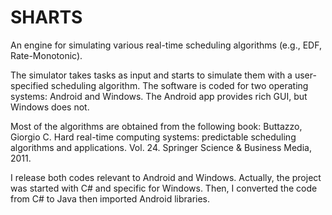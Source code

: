 # SHARTS
An engine for simulating various real-time scheduling algorithms (e.g., EDF, Rate-Monotonic). 

The simulator takes tasks as input and starts to simulate them with a user-specified scheduling algorithm. 
The software is coded for two operating systems: Android and Windows.
The Android app provides rich GUI, but Windows does not. 

Most of the algorithms are obtained from the following book:
Buttazzo, Giorgio C. Hard real-time computing systems: predictable scheduling algorithms and applications. Vol. 24. Springer Science & Business Media, 2011.

I release both codes relevant to Android and Windows. Actually, the project was started with C# and specific for Windows. Then, I converted the code from C# to Java then imported Android libraries.
